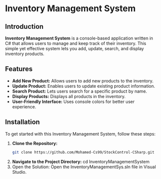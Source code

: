 # Inventory Management System

## Introduction
**Inventory Management System** is a console-based application written in C# that allows users to manage and keep track of their inventory. This simple yet effective system lets you add, update, search, and display inventory products.

## Features
- **Add New Product:** Allows users to add new products to the inventory.
- **Update Product:** Enables users to update existing product information.
- **Search Product:** Lets users search for a specific product by name.
- **Display Products:** Displays all products in the inventory.
- **User-Friendly Interface:** Uses console colors for better user experience.

## Installation
To get started with this Inventory Management System, follow these steps:

1. **Clone the Repository:**
   ```sh
   git clone https://github.com/Mohamed-Cs99/StockControl-CSharp.git
2. **Navigate to the Project Directory:**
   cd InventoryManagementSystem
3. Open the Solution: Open the InventoryManagementSys.sln file in Visual Studio.

